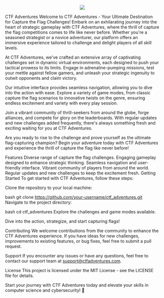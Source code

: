 <p align="center">
    <a href="https://github.com/badges/shields/graphs/contributors" alt="Contributors">
        <img src="https://img.shields.io/github/contributors/badges/shields" /></a>
</p>

CTF Adventures
Welcome to CTF Adventures - Your Ultimate Destination for Capture the Flag Challenges! Embark on an exhilarating journey into the heart of strategic gameplay with CTF Adventures, where the thrill of capture the flag competitions comes to life like never before. Whether you're a seasoned strategist or a novice adventurer, our platform offers an immersive experience tailored to challenge and delight players of all skill levels.

At CTF Adventures, we've crafted an extensive array of captivating challenges set in dynamic virtual environments, each designed to push your tactical prowess to its limits. Engage in adrenaline-pumping missions, test your mettle against fellow gamers, and unleash your strategic ingenuity to outwit opponents and claim victory.

Our intuitive interface provides seamless navigation, allowing you to dive into the action with ease. Explore a variety of game modes, from classic capture the flag scenarios to innovative twists on the genre, ensuring endless excitement and variety with every play session.

Join a vibrant community of thrill-seekers from around the globe, forge alliances, and compete for glory on the leaderboards. With regular updates and new challenges added frequently, there's always something fresh and exciting waiting for you at CTF Adventures.

Are you ready to rise to the challenge and prove yourself as the ultimate flag-capturing champion? Begin your adventure today with CTF Adventures and experience the thrill of capture the flag like never before!

Features
Diverse range of capture the flag challenges.
Engaging gameplay designed to enhance strategic thinking.
Seamless navigation and user-friendly interface.
Vibrant community of players from around the world.
Regular updates and new challenges to keep the excitement fresh.
Getting Started
To get started with CTF Adventures, follow these steps:

Clone the repository to your local machine:

bash
git clone https://github.com/your-username/ctf_adventures.git
Navigate to the project directory:

bash
cd ctf_adventures
Explore the challenges and game modes available.

Dive into the action, strategize, and start capturing flags!

Contributing
We welcome contributions from the community to enhance the CTF Adventures experience. If you have ideas for new challenges, improvements to existing features, or bug fixes, feel free to submit a pull request.

Support
If you encounter any issues or have any questions, feel free to contact our support team at support@ctfadventures.com.

License
This project is licensed under the MIT License - see the LICENSE file for details.

Start your journey with CTF Adventures today and elevate your skills in computer science and cybersecurity! 🚀
